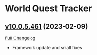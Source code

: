 # World Quest Tracker

## [v10.0.5.461](https://github.com/Tercioo/World-Quest-Tracker/tree/v10.0.5.461) (2023-02-09)
[Full Changelog](https://github.com/Tercioo/World-Quest-Tracker/compare/v10.0.2.460...v10.0.5.461) 

- Framework update and small fixes  

